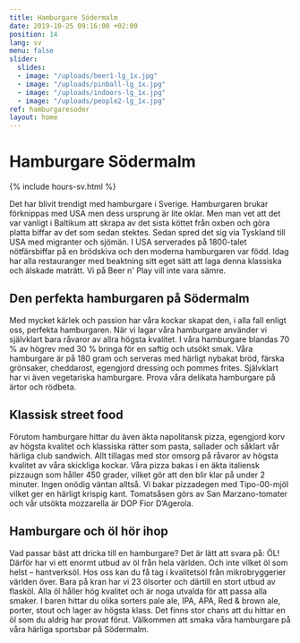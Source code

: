 ```yaml
---
title: Hamburgare Södermalm
date: 2019-10-25 09:16:00 +02:00
position: 14
lang: sv
menu: false
slider:
  slides:
  - image: "/uploads/beer1-lg_1x.jpg"
  - image: "/uploads/pinball-lg_1x.jpg"
  - image: "/uploads/indoors-lg_1x.jpg"
  - image: "/uploads/people2-lg_1x.jpg"
ref: hamburgaresoder
layout: home
---
```


# Hamburgare Södermalm

{% include hours-sv.html %}

Det har blivit trendigt med hamburgare i Sverige. Hamburgaren brukar förknippas med USA men dess ursprung är lite oklar. Men man vet att det var vanligt i Baltikum att skrapa av det sista köttet från oxben och göra platta biffar av det som sedan stektes. Sedan spred det sig via Tyskland till USA med migranter och sjömän. I USA serverades på 1800-talet nötfärsbiffar på en brödskiva och den moderna hamburgaren var född.
Idag har alla restauranger med beaktning sitt eget sätt att laga denna klassiska och älskade maträtt. Vi på Beer n' Play vill inte vara sämre.

## Den perfekta hamburgaren på Södermalm

Med mycket kärlek och passion har våra kockar skapat den, i alla fall enligt oss, perfekta hamburgaren. När vi lagar våra hamburgare använder vi självklart bara råvaror av allra högsta kvalitet. I våra hamburgare blandas 70 % av högrev med 30 % bringa för en saftig och utsökt smak. Våra hamburgare är på 180 gram och serveras med härligt nybakat bröd, färska grönsaker, cheddarost, egengjord dressing och pommes frites. Självklart har vi även vegetariska hamburgare. Prova våra delikata hamburgare på ärtor och rödbeta.

## Klassisk street food

Förutom hamburgare hittar du även äkta napolitansk pizza, egengjord korv av högsta kvalitet och klassiska rätter som pasta, sallader och såklart vår härliga club sandwich. Allt tillagas med stor omsorg på råvaror av högsta kvalitet av våra skickliga kockar.
Våra pizza bakas i en äkta italiensk pizzaugn som håller 450 grader, vilket gör att den blir klar på under 2 minuter. Ingen onödig väntan alltså. Vi bakar pizzadegen med Tipo-00-mjöl vilket ger en härligt krispig kant. Tomatsåsen görs av San Marzano-tomater och vår utsökta mozzarella är DOP Fior D’Agerola.

## Hamburgare och öl hör ihop

Vad passar bäst att dricka till en hamburgare? Det är lätt att svara på: ÖL! Därför har vi ett enormt utbud av öl från hela världen. Och inte vilket öl som helst – hantverksöl. Hos oss kan du få tag i kvalitetsöl från mikrobryggerier världen över. Bara på kran har vi 23 ölsorter och därtill en stort utbud av flasköl. Alla öl håller hög kvalitet och är noga utvalda för att passa alla smaker. I baren hittar du olika sorters pale ale, IPA, APA, Red & brown ale, porter, stout och lager av högsta klass. Det finns stor chans att du hittar en öl som du aldrig har provat förut.
Välkommen att smaka våra hamburgare på våra härliga sportsbar på Södermalm.
